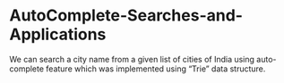 # AutoComplete-Searches-and-Applications
 We can search a city name from a given list of cities of India using auto-complete feature which  was implemented using “Trie” data structure. 
